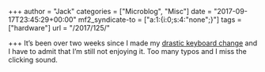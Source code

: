 +++
author = "Jack"
categories = ["Microblog", "Misc"]
date = "2017-09-17T23:45:29+00:00"
mf2_syndicate-to = ["a:1:{i:0;s:4:\"none\";}"]
tags = ["hardware"]
url = "/2017/125/"

+++
It&#8217;s been over two weeks since I made my [drastic keyboard change][1] and I have to admit that I&#8217;m still not enjoying it. Too many typos and I miss the clicking sound.

 [1]: http://www.baty.blog/2017/a-drastic-keyboard-change